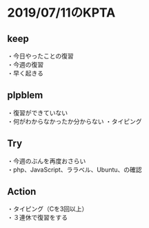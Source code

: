  # 2019/07/11のKPTA
 
 
 ## keep  
 ・今日やったことの復習  
 ・今週の復習  
 ・早く起きる  
 
 ## plpblem  
 ・復習ができていない  
 ・何がわからなかったか分からない
 ・タイピング  
 
 ## Try  
 ・今週のぶんを再度おさらい  
 ・php、JavaScript、ララベル、Ubuntu、の確認  
 
 ## Action  
 ・タイピング（Cを3回以上）  
 ・３連休で復習をする  
